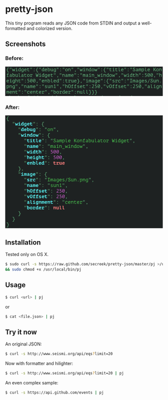 pretty-json
===========

This tiny program reads any JSON code from STDIN and output a well-formatted and colorized version.

## Screenshots

### Before:

![before](screenshot-before.png)

### After:

![after](screenshot-after.png)

## Installation

Tested only on OS X.

```sh
$ sudo curl -s https://raw.github.com/secreek/pretty-json/master/pj >/usr/local/bin/pj \
&& sudo chmod +x /usr/local/bin/pj
```

## Usage

```sh
$ curl <url> | pj
```
or

```sh
$ cat <file.json> | pj
```

## Try it now

An original JSON:

```sh
$ curl -s http://www.seismi.org/api/eqs?limit=20
```

Now with formatter and hilighter:

```sh
$ curl -s http://www.seismi.org/api/eqs?limit=20 | pj
```

An even complex sample:

```sh
$ curl -s https://api.github.com/events | pj
```
